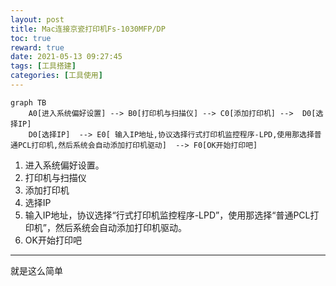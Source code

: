 ```yaml
---
layout: post
title: Mac连接京瓷打印机Fs-1030MFP/DP
toc: true
reward: true
date: 2021-05-13 09:27:45
tags: [工具搭建]
categories: [工具使用]
---
```

```mermaid
graph TB
    A0[进入系统偏好设置] --> B0[打印机与扫描仪] --> C0[添加打印机] -->  D0[选择IP]
    D0[选择IP]  --> E0[ 输入IP地址,协议选择行式打印机监控程序-LPD,使用那选择普通PCL打印机,然后系统会自动添加打印机驱动]  --> F0[OK开始打印吧] 
```
1. 进入系统偏好设置。
2. 打印机与扫描仪
3. 添加打印机
4. 选择IP
5. 输入IP地址，协议选择“行式打印机监控程序-LPD”，使用那选择“普通PCL打印机”，然后系统会自动添加打印机驱动。
6. OK开始打印吧
***
就是这么简单